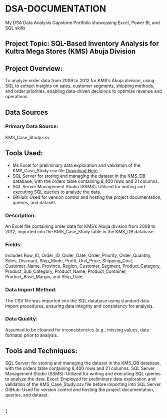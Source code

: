 # DSA-DOCUMENTATION
My DSA Data Analysis Capstone Portfolio showcasing Excel, Power BI, and SQL skills


## Project Topic: SQL-Based Inventory Analysis for Kultra Mega Stores (KMS) Abuja Division

## Project Overview: 
To analyze order data from 2009 to 2012 for KMS’s Abuja division, 
using SQL to extract insights on sales, customer segments, shipping methods,
and order priorities, enabling data-driven decisions to optimize revenue and operations.

## Data Sources
### Primary Data Source: 
KMS_Case_Study.csv

## Tools Used:
- Ms Excel for preliminary data exploration and validation of the KMS_Case_Study.csv file [Download Here]({https;//www.microsoft.com)
- SQL Server for storing and managing the dataset in the KMS_DB database, with the orders table containing 8,400 rows and 21 columns.
- SQL Server Management Studio (SSMS): Utilized for writing and executing SQL queries to analyze the data.
- GitHub: Used for version control and hosting the project documentation, queries, and dataset.






















### Description: 
An Excel file containing order data for KMS’s Abuja division from 2009 to 2012, imported into the KMS_Case_Study table in the KMS_DB database.

### Fields: 
Includes Row_ID, Order_ID, Order_Date, Order_Priority, Order_Quantity, Sales, Discount, Ship_Mode, Profit, Unit_Price, Shipping_Cost, 
Customer_Name, Province, Region, Customer_Segment, Product_Category, Product_Sub_Category, Product_Name, Product_Container, Product_Base_Margin, and Ship_Date.

### Data Import Method: 
The CSV file was imported into the SQL database using standard data import procedures, ensuring data integrity and consistency for analysis.

### Data Quality: 
Assumed to be cleaned for inconsistencies (e.g., missing values, date formats) prior to analysis.


## Tools and Techniques:

SQL Server: for storing and managing the dataset in the KMS_DB database, with the orders table containing 8,400 rows and 21 columns.
SQL Server Management Studio (SSMS): Utilized for writing and executing SQL queries to analyze the data.
Excel: Employed for preliminary data exploration and validation of the KMS_Case_Study.csv file before importing into SQL Server.
GitHub: Used for version control and hosting the project documentation, queries, and dataset.


## :
